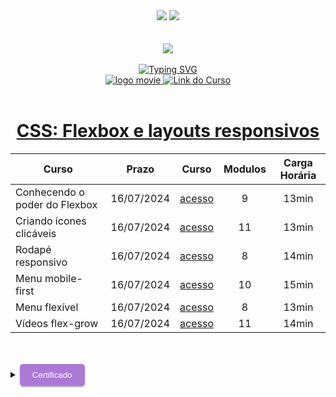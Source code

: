 <div align=center>
    <a href="https://github.com/Amanda-ribeiiro/ONE-T6/blob/main/Front%20End%20T6%20-%20ONE/CSS%20Flexbox%20e%20layouts%20responsivos%20CSS%20Flexbox%20e%20layouts%20responsivos/README.md"><img src="https://img.shields.io/badge/Idioma-Portugu%C3%AAs-green"></a>
    <a href="https://github.com/Amanda-ribeiiro/ONE-T6/blob/main/Front%20End%20T6%20-%20ONE/CSS%20Flexbox%20e%20layouts%20responsivos%20CSS%20Flexbox%20e%20layouts%20responsivos/README.en.md"><img src="https://img.shields.io/badge/Language-English-blue"></a>
</div>

<br>
<br>

<div align=center>
    <a href="https://cursos.alura.com.br/formacao-fase-selecao-one6" target="_blank">
        <img align="center"  src="https://github.com/Amanda-ribeiiro/ONE-T6/assets/108890154/6c5ed157-93cb-4487-85cc-075f06bf27c5">
    </a>
</div>

<br>

<div align=center>
  <a href="https://git.io/typing-svg"><img src="https://readme-typing-svg.herokuapp.com?font=Fira+Code&weight=700&size=27&pause=1000&color=5865F2&random=false&width=435&lines=Oracle+Next+Education+-+T6" alt="Typing SVG" />
  </a>
</div>


<div align="center">
    <a href="https://cursos.alura.com.br/dashboard" target="_blank">
        <img src="https://img.shields.io/badge/▶-2a2a2a?style=for-the-badge&logo=movie&logoColor=2a2a2a" target="_blank" alt="logo movie" />
        <img src="https://img.shields.io/badge/Acessar%20o%20Curso%20na%20Plataforma-DE8B36?style=for-the-badge" target="_blank" alt="Link do Curso" />
    </a>
</div>

<br>

<div align="center">
  <h1><a href="https://cursos.alura.com.br/course/css-flexbox-layouts-responsivos">CSS: Flexbox e layouts responsivos</a></h1>
      <table align="center">
        <thead>
          <tr>
            <th>Curso</th>
            <th>Prazo</th>
            <th>Curso</th>
            <th>Modulos</th>
            <th>Carga Horária</th>
          </tr>
        </thead>
        <tbody>
          <tr>
            <td>Conhecendo o poder do Flexbox</td>
            <td align=center>16/07/2024</td>
            <td align="center"><a href="https://cursos.alura.com.br/course/css-flexbox-layouts-responsivos/section/14435/tasks" target="_blank">acesso</a></td>
            <td align="center">9</td>
            <td align="center">13min</td>
          </tr>
          <tr>
            <td>Criando ícones clicáveis</td>
            <td align=center>16/07/2024</td>
            <td align="center"><a href="https://cursos.alura.com.br/course/html-css-cabecalho-footer-variaveis-css/section/15292/tasks" target="_blank">acesso</a></td>
            <td align="center">11</td>
            <td align="center">13min</td>
          </tr>
          <tr>
            <td>Rodapé responsivo</td>
            <td align=center>16/07/2024</td>
            <td align="center"><a href="https://cursos.alura.com.br/course/css-flexbox-layouts-responsivos/section/14436/tasks" target="_blank">acesso</a></td>
            <td align="center">8</td>
            <td align="center">14min</td>
          </tr>
          <tr>
            <td>Menu mobile-first</td>
            <td align=center>16/07/2024</td>
            <td align="center"><a href="https://cursos.alura.com.br/course/css-flexbox-layouts-responsivos/section/14437/tasks" target="_blank">acesso</a></td>
            <td align="center">10</td>
            <td align="center">15min</td>
          </tr>
          <tr>
            <td>Menu flexível</td>
            <td align=center>16/07/2024</td>
            <td align="center"><a href="https://cursos.alura.com.br/course/css-flexbox-layouts-responsivos/section/14438/tasks" target="_blank">acesso</a></td>
            <td align="center">8</td>
            <td align="center">13min</td>
          </tr>
          <tr>
            <td>Vídeos flex-grow</td>
            <td align=center>16/07/2024</td>
            <td align="center"><a href="https://cursos.alura.com.br/course/css-flexbox-layouts-responsivos/section/14439/tasks" target="_blank">acesso</a></td>
            <td align="center">11</td>
            <td align="center">14min</td>
          </tr>
        </tbody>
      </table>  
</div>

<br>
<br>

<details>
    <summary>
        <button style="padding: 10px 20px; background-color: #AB7AD6; color: #FFF; border: none; border-radius: 5px; box-shadow: 0px 2px 2px rgba(0,0,0,0.3); transition: box-shadow 0.3s ease;" onclick="this.style.boxShadow='inset 0px 2px 2px rgba(0,0,0,0.3)'">Certificado
        </button>
    </summary>
    <br>
        <div align="center">
            <a href="https://cursos.alura.com.br/certificate/amanda-ribeiro98/css-flexbox-layouts-responsivos" target="_blank">
                <img src="https://github.com/Amanda-ribeiiro/ONE-T6/assets/108890154/eeba1e2a-d0ed-4755-a179-217405d15ad0" width=700 height=500 alt="Certificado">
            </a>
        </div>
</details>


